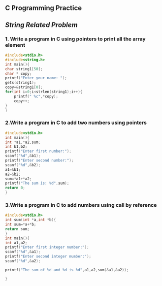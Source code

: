 ## **C Programming Practice**
## _String Related Problem_


### 1. Write a program in C using pointers to print all the array element 

```c
#include<stdio.h>
#include<string.h>
int main(){
char string1[50];
char * copy;
printf("Enter your name: ");
gets(string1);
copy=&string1[0];
for(int i=0;i<strlen(string1);i++){
    printf(" %c",*copy);
    copy++;
}
}

```

### 2.Write a program in C to add two numbers using pointers

```c
#include<stdio.h>
int main(){
int *a1,*a2,sum;
int b1,b2;
printf("Enter first number:");
scanf("%d",&b1);
printf("Enter second number:");
scanf("%d",&b2);
a1=&b1;
a2=&b2;
sum=*a1+*a2;
printf("The sum is: %d",sum);
return 0;
}

```

### 3.Write a program in C to add numbers using call by reference

```c
#include<stdio.h>
int sum(int *a,int *b){
int sum=*a+*b;
return sum;
}
int main(){
int a1,a2;
printf("Enter first integer number:");
scanf("%d",&a1);
printf("Enter second integer number:");
scanf("%d",&a2);

printf("The sum of %d and %d is %d",a1,a2,sum(&a1,&a2));

}

```